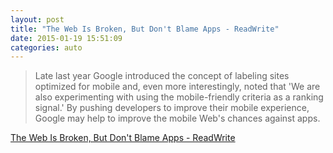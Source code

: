 ```yaml
---
layout: post
title: "The Web Is Broken, But Don't Blame Apps - ReadWrite"
date: 2015-01-19 15:51:09
categories: auto
---
```


> Late last year Google introduced  the concept of labeling sites optimized for mobile and, even more interestingly, noted that 'We are also experimenting with using the mobile-friendly criteria as a ranking signal.' By pushing developers to improve their mobile experience, Google may help to improve the mobile Web's chances against apps.

 <!-- --> 

[The Web Is Broken, But Don't Blame Apps - ReadWrite](http://readwrite.com/2015/01/12/web-broken-developers-lazy)